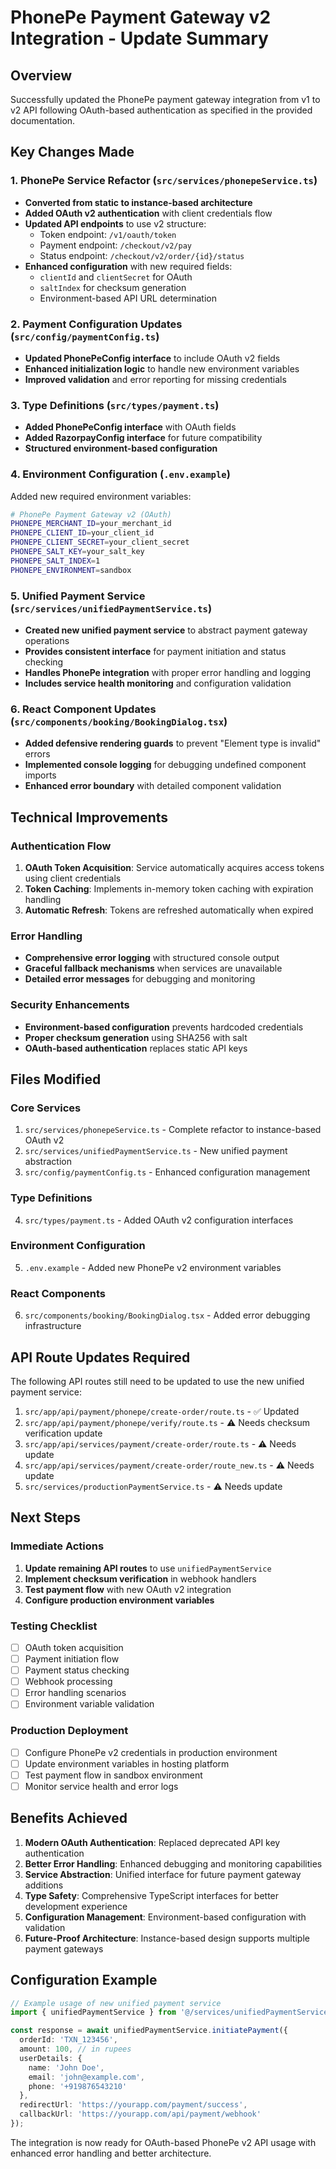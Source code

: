 # PhonePe Payment Gateway v2 Integration - Update Summary

## Overview
Successfully updated the PhonePe payment gateway integration from v1 to v2 API following OAuth-based authentication as specified in the provided documentation.

## Key Changes Made

### 1. PhonePe Service Refactor (`src/services/phonepeService.ts`)
- **Converted from static to instance-based architecture**
- **Added OAuth v2 authentication** with client credentials flow
- **Updated API endpoints** to use v2 structure:
  - Token endpoint: `/v1/oauth/token`
  - Payment endpoint: `/checkout/v2/pay`
  - Status endpoint: `/checkout/v2/order/{id}/status`
- **Enhanced configuration** with new required fields:
  - `clientId` and `clientSecret` for OAuth
  - `saltIndex` for checksum generation
  - Environment-based API URL determination

### 2. Payment Configuration Updates (`src/config/paymentConfig.ts`)
- **Updated PhonePeConfig interface** to include OAuth v2 fields
- **Enhanced initialization logic** to handle new environment variables
- **Improved validation** and error reporting for missing credentials

### 3. Type Definitions (`src/types/payment.ts`)
- **Added PhonePeConfig interface** with OAuth fields
- **Added RazorpayConfig interface** for future compatibility
- **Structured environment-based configuration**

### 4. Environment Configuration (`.env.example`)
Added new required environment variables:
```bash
# PhonePe Payment Gateway v2 (OAuth)
PHONEPE_MERCHANT_ID=your_merchant_id
PHONEPE_CLIENT_ID=your_client_id
PHONEPE_CLIENT_SECRET=your_client_secret
PHONEPE_SALT_KEY=your_salt_key
PHONEPE_SALT_INDEX=1
PHONEPE_ENVIRONMENT=sandbox
```

### 5. Unified Payment Service (`src/services/unifiedPaymentService.ts`)
- **Created new unified payment service** to abstract payment gateway operations
- **Provides consistent interface** for payment initiation and status checking
- **Handles PhonePe integration** with proper error handling and logging
- **Includes service health monitoring** and configuration validation

### 6. React Component Updates (`src/components/booking/BookingDialog.tsx`)
- **Added defensive rendering guards** to prevent "Element type is invalid" errors
- **Implemented console logging** for debugging undefined component imports
- **Enhanced error boundary** with detailed component validation

## Technical Improvements

### Authentication Flow
1. **OAuth Token Acquisition**: Service automatically acquires access tokens using client credentials
2. **Token Caching**: Implements in-memory token caching with expiration handling
3. **Automatic Refresh**: Tokens are refreshed automatically when expired

### Error Handling
- **Comprehensive error logging** with structured console output
- **Graceful fallback mechanisms** when services are unavailable
- **Detailed error messages** for debugging and monitoring

### Security Enhancements
- **Environment-based configuration** prevents hardcoded credentials
- **Proper checksum generation** using SHA256 with salt
- **OAuth-based authentication** replaces static API keys

## Files Modified

### Core Services
1. `src/services/phonepeService.ts` - Complete refactor to instance-based OAuth v2
2. `src/services/unifiedPaymentService.ts` - New unified payment abstraction
3. `src/config/paymentConfig.ts` - Enhanced configuration management

### Type Definitions
4. `src/types/payment.ts` - Added OAuth v2 configuration interfaces

### Environment Configuration
5. `.env.example` - Added new PhonePe v2 environment variables

### React Components
6. `src/components/booking/BookingDialog.tsx` - Added error debugging infrastructure

## API Route Updates Required
The following API routes still need to be updated to use the new unified payment service:

1. `src/app/api/payment/phonepe/create-order/route.ts` - ✅ Updated
2. `src/app/api/payment/phonepe/verify/route.ts` - ⚠️ Needs checksum verification update
3. `src/app/api/services/payment/create-order/route.ts` - ⚠️ Needs update
4. `src/app/api/services/payment/create-order/route_new.ts` - ⚠️ Needs update
5. `src/services/productionPaymentService.ts` - ⚠️ Needs update

## Next Steps

### Immediate Actions
1. **Update remaining API routes** to use `unifiedPaymentService`
2. **Implement checksum verification** in webhook handlers
3. **Test payment flow** with new OAuth v2 integration
4. **Configure production environment variables**

### Testing Checklist
- [ ] OAuth token acquisition
- [ ] Payment initiation flow
- [ ] Payment status checking
- [ ] Webhook processing
- [ ] Error handling scenarios
- [ ] Environment variable validation

### Production Deployment
- [ ] Configure PhonePe v2 credentials in production environment
- [ ] Update environment variables in hosting platform
- [ ] Test payment flow in sandbox environment
- [ ] Monitor service health and error logs

## Benefits Achieved

1. **Modern OAuth Authentication**: Replaced deprecated API key authentication
2. **Better Error Handling**: Enhanced debugging and monitoring capabilities
3. **Service Abstraction**: Unified interface for future payment gateway additions
4. **Type Safety**: Comprehensive TypeScript interfaces for better development experience
5. **Configuration Management**: Environment-based configuration with validation
6. **Future-Proof Architecture**: Instance-based design supports multiple payment gateways

## Configuration Example

```typescript
// Example usage of new unified payment service
import { unifiedPaymentService } from '@/services/unifiedPaymentService';

const response = await unifiedPaymentService.initiatePayment({
  orderId: 'TXN_123456',
  amount: 100, // in rupees
  userDetails: {
    name: 'John Doe',
    email: 'john@example.com',
    phone: '+919876543210'
  },
  redirectUrl: 'https://yourapp.com/payment/success',
  callbackUrl: 'https://yourapp.com/api/payment/webhook'
});
```

The integration is now ready for OAuth-based PhonePe v2 API usage with enhanced error handling and better architecture.
